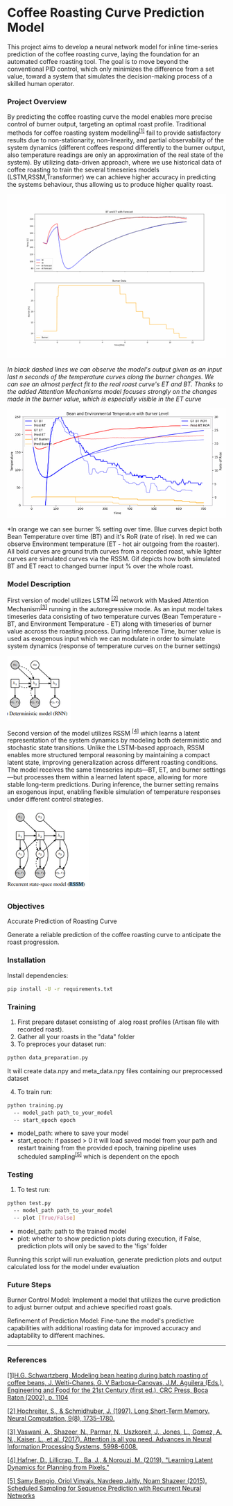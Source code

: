 # Coffee Roasting Curve Prediction Model

This project aims to develop a neural network model for inline time-series prediction of the coffee roasting curve, laying the foundation for an automated coffee roasting tool. The goal is to move beyond the conventional PID control, which only minimizes the difference from a set value, toward a system that simulates the decision-making process of a skilled human operator.

### Project Overview
By predicting the coffee roasting curve the model enables more precise control of burner output, targeting an optimal roast profile. Traditional methods for coffee roasting system modelling<sup>[[1]](https://doi.org/10.1016/j.rineng.2024.102575)</sup> fail to provide satisfactory results due to non-stationarity, non-linearity, and partial observability of the system dynamics (different coffees respond differently to the burner output, also temperature readings are only an approximation of the real state of the system). By utilizing data-driven approach, where we use historical data of coffee roasting to train the several timeseries models (LSTM,RSSM,Transformer) we can achieve higher accuracy in predicting the systems behaviour, thus allowing us to produce higher quality roast.


![Figure 1: Coffee Roasting Curve Prediction using LSTM with Attention](/media/roast_prediction.gif)

*In black dashed lines we can observe the model's output given as an input last n seconds of the temperature curves along the burner changes.
We can see an almost perfect fit to the real roast curve's ET and BT. Thanks to the added Attention Mechanisms model focuses strongly on the changes made in the burner value, which is especially visible in the ET curve*

![Figure 2: Coffee Roasting Curve Simulation using RSSM (Recurrent State Space Model)](/media/roast_rssm.gif)

*In orange we can see burner % setting over time. Blue curves depict both Bean Temperature over time (BT) and it's RoR (rate of rise). In red we can observe Environment temperature (ET - hot air outgoing from the roaster). All bold curves are ground truth curves from a recorded roast, while lighter curves are simulated curves via the RSSM. Gif depicts how both simulated BT and ET react to changed burner input % over the whole roast.

### Model Description
First version of model utilizes LSTM <sup>[[2]](https://doi.org/10.1162/neco.1997.9.8.1735)</sup> network with Masked Attention Mechanism<sup>[[3]](https://doi.org/10.48550/arXiv.1706.03762)</sup> running in the autoregressive mode. As an input model takes timeseries data consisting of two temperature curves (Bean Temperature - BT, and Environment Temperature - ET) along with timeseries of burner value accross the roasting process. During Inference Time, burner value is used as exogenous input which we can modulate in order to simulate system dynamics (response of temperature curves on the burner settings)

![RNN](media/RNN.png)

Second version of the model utilizes RSSM <sup>[[4]](https://doi.org/10.48550/arXiv.1811.04551)</sup> which learns a latent representation of the system dynamics by modeling both deterministic and stochastic state transitions. Unlike the LSTM-based approach, RSSM enables more structured temporal reasoning by maintaining a compact latent state, improving generalization across different roasting conditions. The model receives the same timeseries inputs—BT, ET, and burner settings—but processes them within a learned latent space, allowing for more stable long-term predictions. During inference, the burner setting remains an exogenous input, enabling flexible simulation of temperature responses under different control strategies.

![RSSM](media/RSSM.png)
### Objectives
Accurate Prediction of Roasting Curve

Generate a reliable prediction of the coffee roasting curve to anticipate the roast progression.

### Installation
Install dependencies:

```sh
pip install -U -r requirements.txt
```

### Training
1. First prepare dataset consisting of .alog roast profiles (Artisan file with recorded roast).
2. Gather all your roasts in the "data" folder
3. To preproces your dataset run:
```sh
python data_preparation.py
```
It will create data.npy and meta_data.npy files containing our preprocessed dataset

4. To train run:
```sh
python training.py
  -- model_path path_to_your_model
  -- start_epoch epoch
```
  - model_path: where to save your model
  - start_epoch: if passed > 0 it will load saved model from your path and restart training from the provided epoch,
  training pipeline uses scheduled sampling<sup>[[5]](https://doi.org/10.48550/arXiv.1506.03099)</sup> which is dependent on the epoch
### Testing
1. To test run:
```sh
python test.py
  -- model_path path_to_your_model
  -- plot [True/False]
```
  - model_path: path to the trained model
  - plot: whether to show prediction plots during execution, if False, prediction plots will only be saved to the 'figs' folder
    
Running this script will run evaluation, generate prediction plots and output calculated loss for the model under evaluation 



### Future Steps
Burner Control Model: Implement a model that utilizes the curve prediction to adjust burner output and achieve specified roast goals.

Refinement of Prediction Model: Fine-tune the model's predictive capabilities with additional roasting data for improved accuracy and adaptability to different machines.

---
### References

[[1]H.G. Schwartzberg, Modeling bean heating during batch roasting of coffee beans, J. Welti-Chanes, G. V Barbosa-Canovas, J.M. Aguilera (Eds.), Engineering and Food for the 21st Century (first ed.), CRC Press, Boca Raton (2002), p. 1104](https://doi.org/10.1016/j.rineng.2024.102575)

[[2] Hochreiter, S., & Schmidhuber, J. (1997). Long Short-Term Memory. Neural Computation, 9(8), 1735–1780.](https://doi.org/10.1162/neco.1997.9.8.1735)

[[3] Vaswani, A., Shazeer, N., Parmar, N., Uszkoreit, J., Jones, L., Gomez, A. N., Kaiser, L., et al. (2017). Attention is all you need. Advances in Neural Information Processing Systems, 5998-6008.](https://doi.org/10.48550/arXiv.1706.03762)

[[4] Hafner, D., Lillicrap, T., Ba, J., & Norouzi, M. (2019). "Learning Latent Dynamics for Planning from Pixels."](https://doi.org/10.48550/arXiv.1706.03762)

[[5] Samy Bengio, Oriol Vinyals, Navdeep Jaitly, Noam Shazeer (2015). Scheduled Sampling for Sequence Prediction with Recurrent Neural Networks](https://doi.org/10.48550/arXiv.1506.03099)

